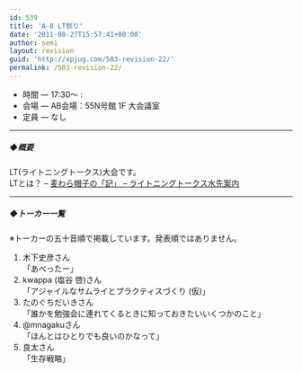 ```yaml
---
id: 539
title: 'A-8 LT祭り'
date: '2011-08-27T15:57:41+00:00'
author: semi
layout: revision
guid: 'http://xpjug.com/503-revision-22/'
permalink: /503-revision-22/
---
```


- 時間 — 17:30～ :
- 会場 — AB会場：55N号館 1F 大会議室
- 定員 — なし

---

##### ◆概要

LT(ライトニングトークス)大会です。  
LTとは？ – [麦わら帽子の「記」 – ライトニングトークス水先案内](http://mugiwara.jp/ki2/wifky.pl?p=LTGuide)

---

##### ◆トーカー一覧

※トーカーの五十音順で掲載しています。発表順ではありません。

1. 木下史彦さん  
    「あべったー」
2. kwappa (塩谷 啓)さん  
    「アジャイルなサムライとプラクティスづくり (仮)」
3. たのぐちだいきさん  
    「誰かを勉強会に連れてくるときに知っておきたいいくつかのこと」
4. @mnagakuさん  
    「ほんとはひとりでも良いのかなって」
5. 良太さん  
    「生存戦略」
